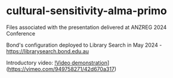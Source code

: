 # cultural-sensitivity-alma-primo
Files associated with the presentation delivered at ANZREG 2024 Conference

Bond's configuration deployed to Library Search in May 2024 - https://librarysearch.bond.edu.au

Introductory video: [!Video demonstration](https://vimeo.com/949758271/42d670a317)]
(https://vimeo.com/949758271/42d670a317)
